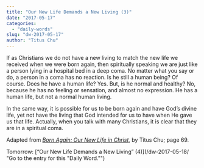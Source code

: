 ```yaml
---
title: "Our New Life Demands a New Living (3)"
date: "2017-05-17"
categories: 
  - "daily-words"
slug: "dw-2017-05-17"
author: "Titus Chu"
---
```


If as Christians we do not have a new living to match the new life we received when we were born again, then spiritually speaking we are just like a person lying in a hospital bed in a deep coma. No matter what you say or do, a person in a coma has no reaction. Is he still a human being? Of course. Does he have a human life? Yes. But, is he normal and healthy? No, because he has no feeling or sensation, and almost no expression. He has a human life, but not a normal human living.

In the same way, it is possible for us to be born again and have God’s divine life, yet not have the living that God intended for us to have when He gave us that life. Actually, when you talk with many Christians, it is clear that they are in a spiritual coma.

Adapted from _[Born Again: Our New Life in Christ](/book-born-again/ "Go to the listing for this book.")_, by Titus Chu; page 69.

Tomorrow: [“Our New Life Demands a New Living” (4)](/dw-2017-05-18/ "Go to the entry for this "Daily Word."")
